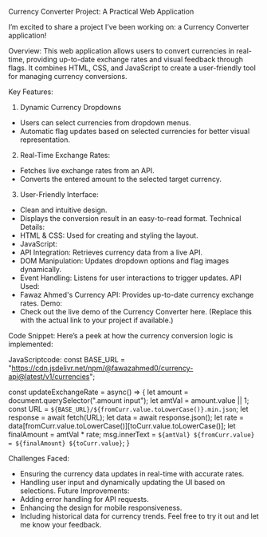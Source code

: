 Currency Converter Project: A Practical Web Application 

I’m excited to share a project I’ve been working on: a Currency Converter application! 

Overview:
This web application allows users to convert currencies in real-time, providing up-to-date exchange rates and visual feedback through flags. It combines HTML, CSS, and JavaScript to create a user-friendly tool for managing currency conversions.

Key Features:
 1. Dynamic Currency Dropdowns
  * Users can select currencies from dropdown menus.
  * Automatic flag updates based on selected currencies for better visual representation.
 2. Real-Time Exchange Rates:
  * Fetches live exchange rates from an API.
  * Converts the entered amount to the selected target currency.
 3. User-Friendly Interface:
  * Clean and intuitive design.
  * Displays the conversion result in an easy-to-read format.
Technical Details:
  * HTML & CSS: Used for creating and styling the layout.
  * JavaScript:
  * API Integration: Retrieves currency data from a live API.
  * DOM Manipulation: Updates dropdown options and flag images dynamically.
  * Event Handling: Listens for user interactions to trigger updates.
API Used:
  * Fawaz Ahmed's Currency API: Provides up-to-date currency exchange rates.
Demo:
  * Check out the live demo of the Currency Converter here. (Replace this with the actual link to your project if available.)

Code Snippet:
Here’s a peek at how the currency conversion logic is implemented:


JavaScriptcode:
const BASE_URL = "https://cdn.jsdelivr.net/npm/@fawazahmed0/currency-api@latest/v1/currencies";

const updateExchangeRate = async() => {
    let amount = document.querySelector(".amount input");
    let amtVal = amount.value || 1;
    const URL = `${BASE_URL}/${fromCurr.value.toLowerCase()}.min.json`;
    let response = await fetch(URL);
    let data = await response.json();
    let rate = data[fromCurr.value.toLowerCase()][toCurr.value.toLowerCase()];
    let finalAmount = amtVal * rate;
    msg.innerText = `${amtVal} ${fromCurr.value} = ${finalAmount} ${toCurr.value}`;
}

Challenges Faced:
  * Ensuring the currency data updates in real-time with accurate rates.
  * Handling user input and dynamically updating the UI based on selections.
Future Improvements:
  * Adding error handling for API requests.
  * Enhancing the design for mobile responsiveness.
  * Including historical data for currency trends.
Feel free to try it out and let me know your feedback.
